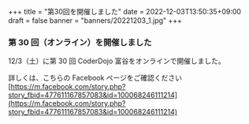 +++
title = "第30回を開催しました"
date = 2022-12-03T13:50:35+09:00
draft = false
banner = "banners/20221203_1.jpg"
+++

### 第 30 回（オンライン）を開催しました

12/3（土）に第 30 回 CoderDojo 富谷をオンラインで開催しました。

詳しくは、こちらの Facebook ページをご確認ください[https://m.facebook.com/story.php?story_fbid=477611167857083&id=100068246111214](https://m.facebook.com/story.php?story_fbid=477611167857083&id=100068246111214)
